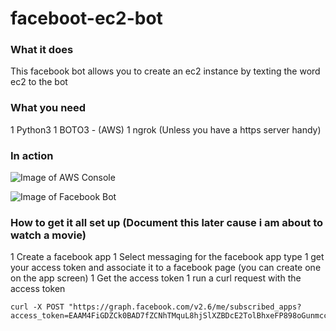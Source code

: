 # faceboot-ec2-bot

### What it does 
This facebook bot allows you to create an ec2 instance by texting the word ec2 to the bot 

### What you need 
1 Python3 
1 BOTO3 - (AWS)
1 ngrok (Unless you have a https server handy)

### In action 

![Image of AWS Console](https://dl.dropboxusercontent.com/u/32232546/Screenshot%202017-04-28%2020.33.52.png)

![Image of Facebook Bot](https://dl.dropboxusercontent.com/u/32232546/Screenshot%202017-04-28%2020.33.24.png)

### How to get it all set up (Document this later cause i am about to watch a movie)

1 Create a facebook app
1 Select messaging for the facebook app type 
1 get your access token and associate it to a facebook page (you can create one on the app screen)
1 Get the access token 
1 run a curl request with the access token
```
curl -X POST "https://graph.facebook.com/v2.6/me/subscribed_apps?access_token=EAAM4FiGDZCk0BAD7fZCNhTMquL8hjSlXZBDcE2TolBhxeFP898oGunmccqDxGYDCYfGMsSzErecMIBQZAcgHzegpT1rZAxX
```


